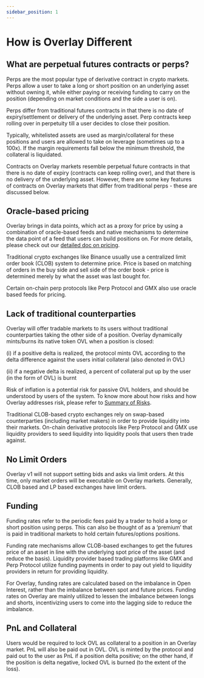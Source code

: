 ```yaml
---
sidebar_position: 1
---
```


# How is Overlay Different


## What are perpetual futures contracts or perps?

Perps are the most popular type of derivative contract in crypto markets. Perps allow a user to take a long or short position on an underlying asset without owning it, while either paying or receiving funding to carry on the position (depending on market conditions and the side a user is on). 

Perps differ from traditional futures contracts in that there is no date of expiry/settlement or delivery of the underlying asset. Perp contracts keep rolling over in perpetuity till a user decides to close their position. 

Typically, whitelisted assets are used as margin/collateral for these positions and users are allowed to take on leverage (sometimes up to a 100x). If the margin requirements fall below the minimum threshold, the collateral is liquidated.

Contracts on Overlay markets resemble perpetual future contracts in that there is no date of expiry (contracts can keep rolling over), and that there is no delivery of the underlying asset. However, there are some key features of contracts on Overlay markets that differ from traditional perps - these are discussed below.


## Oracle-based pricing

Overlay brings in data points, which act as a proxy for price by using a combination of oracle-based feeds and native mechanisms to determine the data point of a feed that users can build positions on. For more details, please check out our [detailed doc on pricing](/Concepts%20Explained/Pricing%20and%20Price%20Impact). 

Traditional crypto exchanges like Binance usually use a centralized limit order book (CLOB) system to determine price. Price is based on matching of orders in the buy side and sell side of the order book - price is determined merely by what the asset was last bought for. 

Certain on-chain perp protocols like Perp Protocol and GMX also use oracle based feeds for pricing. 


## Lack of traditional counterparties

Overlay will offer tradable markets to its users without traditional counterparties taking the other side of a position. Overlay dynamically mints/burns its native token OVL when a position is closed:

(i) if a positive delta is realized, the protocol mints OVL according to the delta difference against the users initial collateral (also denoted in OVL)

(ii) if a negative delta is realized, a percent of collateral put up by the user (in the form of OVL) is burnt

Risk of inflation is a potential risk for passive OVL holders, and should be understood by users of the system. To know more about how risks and how Overlay addresses risk, please refer to [Summary of Risks](/Security/Risks).

Traditional CLOB-based crypto exchanges rely on swap-based counterparties (including market makers) in order to provide liquidity into their markets. On-chain derivative protocols like Perp Protocol and GMX use liquidity providers to seed liquidity into liquidity pools that users then trade against.


## No Limit Orders

Overlay v1 will not support setting bids and asks via limit orders. At this time, only market orders will be executable on Overlay markets. Generally, CLOB based and LP based exchanges have limit orders.


## Funding

Funding rates refer to the periodic fees paid by a trader to hold a long or short position using perps. This can also be thought of as a ‘premium’ that is paid in traditional markets to hold certain futures/options positions. 

Funding rate mechanisms allow CLOB-based exchanges to get the futures price of an asset in line with the underlying spot price of the asset (and reduce the basis). Liquidity provider based trading platforms like GMX and Perp Protocol utilize funding payments in order to pay out yield to liquidity providers in return for providing liquidity.

For Overlay, funding rates are calculated based on the imbalance in Open Interest, rather than the imbalance between spot and future prices. Funding rates on Overlay are mainly utilized to lessen the imbalance between longs and shorts, incentivizing users to come into the lagging side to reduce the imbalance.


## PnL and Collateral

Users would be required to lock OVL as collateral to a position in an Overlay market. PnL will also be paid out in OVL. OVL is minted by the protocol and paid out to the user as PnL if a position delta positive; on the other hand, if the position is delta negative, locked OVL is burned (to the extent of the loss).